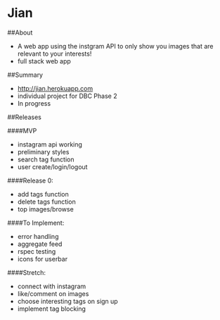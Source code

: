 # Jian

##About

  * A web app using the instgram API to only show you images that are relevant to your interests!
  * full stack web app


##Summary

  * http://jian.herokuapp.com
  * individual project for DBC Phase 2
  * In progress


##Releases

####MVP
  * instagram api working
  * preliminary styles
  * search tag function
  * user create/login/logout

####Release 0:
  * add tags function
  * delete tags function
  * top images/browse

####To Implement:
  * error handling
  * aggregate feed
  * rspec testing
  * icons for userbar

####Stretch:
  * connect with instagram
  * like/comment on images
  * choose interesting tags on sign up
  * implement tag blocking


